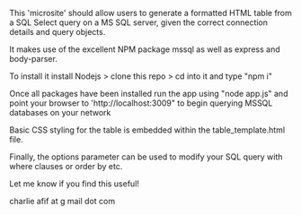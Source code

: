 This 'microsite' should allow users to generate a formatted HTML table from a SQL Select query on a MS SQL server, given the correct connection details and query objects.

It makes use of the excellent NPM package mssql as well as express and body-parser.

To install it install Nodejs > clone this repo > cd into it and type "npm i"

Once all packages have been installed run the app using "node app.js" and point your browser to 'http://localhost:3009" to begin querying MSSQL databases on your network

Basic CSS styling for the table is embedded within the table_template.html file.

Finally, the options parameter can be used to modify your SQL query with where clauses or order by etc.

Let me know if you find this useful!

charlie afif at g mail dot com
